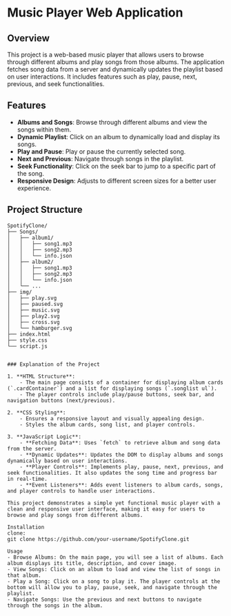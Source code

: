 # Music Player Web Application

## Overview

This project is a web-based music player that allows users to browse through different albums and play songs from those albums. The application fetches song data from a server and dynamically updates the playlist based on user interactions. It includes features such as play, pause, next, previous, and seek functionalities.

## Features

- **Albums and Songs**: Browse through different albums and view the songs within them.
- **Dynamic Playlist**: Click on an album to dynamically load and display its songs.
- **Play and Pause**: Play or pause the currently selected song.
- **Next and Previous**: Navigate through songs in the playlist.
- **Seek Functionality**: Click on the seek bar to jump to a specific part of the song.
- **Responsive Design**: Adjusts to different screen sizes for a better user experience.

## Project Structure

```plaintext
SpotifyClone/
├── Songs/
│   ├── album1/
│   │   ├── song1.mp3
│   │   ├── song2.mp3
│   │   └── info.json
│   ├── album2/
│   │   ├── song1.mp3
│   │   ├── song2.mp3
│   │   └── info.json
│   └── ...
├── img/
│   ├── play.svg
│   ├── paused.svg
│   ├── music.svg
│   ├── play2.svg
│   ├── cross.svg
│   └── hamburger.svg
├── index.html
├── style.css
└── script.js


### Explanation of the Project

1. **HTML Structure**:
    - The main page consists of a container for displaying album cards (`.cardContainer`) and a list for displaying songs (`.songlist ul`).
    - The player controls include play/pause buttons, seek bar, and navigation buttons (next/previous).

2. **CSS Styling**:
    - Ensures a responsive layout and visually appealing design.
    - Styles the album cards, song list, and player controls.

3. **JavaScript Logic**:
    - **Fetching Data**: Uses `fetch` to retrieve album and song data from the server.
    - **Dynamic Updates**: Updates the DOM to display albums and songs dynamically based on user interactions.
    - **Player Controls**: Implements play, pause, next, previous, and seek functionalities. It also updates the song time and progress bar in real-time.
    - **Event Listeners**: Adds event listeners to album cards, songs, and player controls to handle user interactions.

This project demonstrates a simple yet functional music player with a clean and responsive user interface, making it easy for users to browse and play songs from different albums.

Installation
clone:
git clone https://github.com/your-username/SpotifyClone.git

Usage
- Browse Albums: On the main page, you will see a list of albums. Each album displays its title, description, and cover image.
- View Songs: Click on an album to load and view the list of songs in that album.
- Play a Song: Click on a song to play it. The player controls at the bottom will allow you to play, pause, seek, and navigate through the playlist.
- Navigate Songs: Use the previous and next buttons to navigate through the songs in the album.
